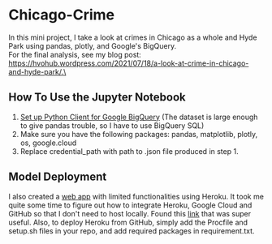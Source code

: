 # Chicago-Crime

In this mini project, I take a look at crimes in Chicago as a whole and Hyde Park using pandas, plotly, and Google's BigQuery.\
For the final analysis, see my blog post: https://hvohub.wordpress.com/2021/07/18/a-look-at-crime-in-chicago-and-hyde-park/.\

## How To Use the Jupyter Notebook
1. [Set up Python Client for Google BigQuery](https://cloud.google.com/bigquery/docs/quickstarts/quickstart-client-libraries) (The dataset is large enough to give pandas trouble, so I have to use BigQuery SQL)
2. Make sure you have the following packages: pandas, matplotlib, plotly, os, google.cloud
3. Replace credential_path with path to .json file produced in step 1.

## Model Deployment
I also created a [web app](https://chicago-crime-dashboard.herokuapp.com/) with limited functionalities using Heroku. It took me quite some time to figure out how to integrate Heroku, Google 
Cloud and GitHub so that I don't need to host locally. Found this [link](https://devdojo.com/bryanborge/adding-google-cloud-credentials-to-heroku)
that was super useful. Also, to deploy Heroku from GitHub, simply add the Procfile and setup.sh files in your repo, and add required packages in requirement.txt.


